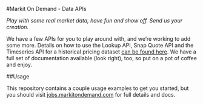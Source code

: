 #Markit On Demand - Data APIs

_Play with some real market data, have fun and show off. Send us your creation._

We have a few APIs for you to play around with, and we’re working to add some more. Details on how to use the Lookup API, Snap Quote API and the Timeseries API for a historical pricing dataset [can be found here](http://jobs.markitondemand.com/APIs). We have a full set of documentation available (look right), too, so put on a pot of coffee and enjoy. 

##Usage

This repository contains a couple usage examples to get you started, but you should visit [jobs.markitondemand.com](http://jobs.markitondemand.com/APIs) for full details and docs.